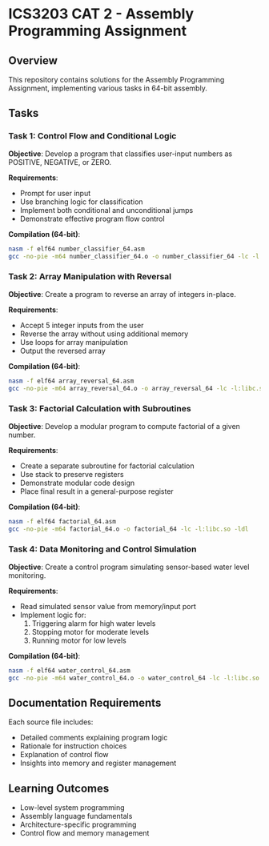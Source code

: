 # ICS3203 CAT 2 - Assembly Programming Assignment

## Overview
This repository contains solutions for the Assembly Programming Assignment, implementing various tasks in 64-bit assembly.


## Tasks

### Task 1: Control Flow and Conditional Logic
**Objective**: Develop a program that classifies user-input numbers as POSITIVE, NEGATIVE, or ZERO.

**Requirements**:
- Prompt for user input
- Use branching logic for classification
- Implement both conditional and unconditional jumps
- Demonstrate effective program flow control


**Compilation (64-bit)**:
```bash
nasm -f elf64 number_classifier_64.asm
gcc -no-pie -m64 number_classifier_64.o -o number_classifier_64 -lc -l:libc.so -ldl
```

### Task 2: Array Manipulation with Reversal
**Objective**: Create a program to reverse an array of integers in-place.

**Requirements**:
- Accept 5 integer inputs from the user
- Reverse the array without using additional memory
- Use loops for array manipulation
- Output the reversed array

**Compilation (64-bit)**:
```bash
nasm -f elf64 array_reversal_64.asm
gcc -no-pie -m64 array_reversal_64.o -o array_reversal_64 -lc -l:libc.so -ldl
```

### Task 3: Factorial Calculation with Subroutines
**Objective**: Develop a modular program to compute factorial of a given number.

**Requirements**:
- Create a separate subroutine for factorial calculation
- Use stack to preserve registers
- Demonstrate modular code design
- Place final result in a general-purpose register

**Compilation (64-bit)**:
```bash
nasm -f elf64 factorial_64.asm
gcc -no-pie -m64 factorial_64.o -o factorial_64 -lc -l:libc.so -ldl
```

### Task 4: Data Monitoring and Control Simulation
**Objective**: Create a control program simulating sensor-based water level monitoring.

**Requirements**:
- Read simulated sensor value from memory/input port
- Implement logic for:
  1. Triggering alarm for high water levels
  2. Stopping motor for moderate levels
  3. Running motor for low levels


**Compilation (64-bit)**:
```bash
nasm -f elf64 water_control_64.asm
gcc -no-pie -m64 water_control_64.o -o water_control_64 -lc -l:libc.so -ldl
```

## Documentation Requirements
Each source file includes:
- Detailed comments explaining program logic
- Rationale for instruction choices
- Explanation of control flow
- Insights into memory and register management

## Learning Outcomes
- Low-level system programming
- Assembly language fundamentals
- Architecture-specific programming
- Control flow and memory management